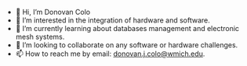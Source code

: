 - 👋 Hi, I’m Donovan Colo
- 👀 I’m interested in the integration of hardware and software.
- 🌱 I’m currently learning about databases management and electronic mesh systems.
- 💞️ I’m looking to collaborate on any software or hardware challenges.
- 📫 How to reach me by email: donovan.j.colo@wmich.edu.

<!---
CurlyDon/CurlyDon is a ✨ special ✨ repository because its `README.md` (this file) appears on your GitHub profile.
You can click the Preview link to take a look at your changes.
--->
